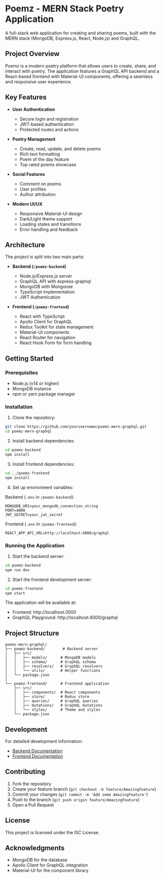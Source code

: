 # Poemz - MERN Stack Poetry Application

A full-stack web application for creating and sharing poems, built with the MERN stack (MongoDB, Express.js, React, Node.js) and GraphQL.

## Project Overview

Poemz is a modern poetry platform that allows users to create, share, and interact with poetry. The application features a GraphQL API backend and a React-based frontend with Material-UI components, offering a seamless and responsive user experience.

## Key Features

- **User Authentication**

  - Secure login and registration
  - JWT-based authentication
  - Protected routes and actions

- **Poetry Management**

  - Create, read, update, and delete poems
  - Rich text formatting
  - Poem of the day feature
  - Top rated poems showcase

- **Social Features**

  - Comment on poems
  - User profiles
  - Author attribution

- **Modern UI/UX**
  - Responsive Material-UI design
  - Dark/Light theme support
  - Loading states and transitions
  - Error handling and feedback

## Architecture

The project is split into two main parts:

- **Backend (`/poemz-backend`)**

  - Node.js/Express.js server
  - GraphQL API with express-graphql
  - MongoDB with Mongoose
  - TypeScript implementation
  - JWT Authentication

- **Frontend (`/poemz-frontend`)**
  - React with TypeScript
  - Apollo Client for GraphQL
  - Redux Toolkit for state management
  - Material-UI components
  - React Router for navigation
  - React Hook Form for form handling

## Getting Started

### Prerequisites

- Node.js (v14 or higher)
- MongoDB instance
- npm or yarn package manager

### Installation

1. Clone the repository:

```bash
git clone https://github.com/yourusername/poemz-mern-graphql.git
cd poemz-mern-graphql
```

2. Install backend dependencies:

```bash
cd poemz-backend
npm install
```

3. Install frontend dependencies:

```bash
cd ../poemz-frontend
npm install
```

4. Set up environment variables:

Backend (`.env` in `/poemz-backend`):

```
MONGODB_URI=your_mongodb_connection_string
PORT=4000
JWT_SECRET=your_jwt_secret
```

Frontend (`.env` in `/poemz-frontend`):

```
REACT_APP_API_URL=http://localhost:4000/graphql
```

### Running the Application

1. Start the backend server:

```bash
cd poemz-backend
npm run dev
```

2. Start the frontend development server:

```bash
cd poemz-frontend
npm start
```

The application will be available at:

- Frontend: http://localhost:3000
- GraphQL Playground: http://localhost:4000/graphql

## Project Structure

```
poemz-mern-graphql/
├── poemz-backend/        # Backend server
│   ├── src/
│   │   ├── models/      # MongoDB models
│   │   ├── schema/      # GraphQL schema
│   │   ├── resolvers/   # GraphQL resolvers
│   │   └── utils/       # Helper functions
│   └── package.json
│
└── poemz-frontend/      # Frontend application
    ├── src/
    │   ├── components/  # React components
    │   ├── store/       # Redux store
    │   ├── queries/     # GraphQL queries
    │   ├── mutations/   # GraphQL mutations
    │   └── styles/      # Theme and styles
    └── package.json
```

## Development

For detailed development information:

- [Backend Documentation](./poemz-backend/README.md)
- [Frontend Documentation](./poemz-frontend/README.md)

## Contributing

1. Fork the repository
2. Create your feature branch (`git checkout -b feature/AmazingFeature`)
3. Commit your changes (`git commit -m 'Add some AmazingFeature'`)
4. Push to the branch (`git push origin feature/AmazingFeature`)
5. Open a Pull Request

## License

This project is licensed under the ISC License.

## Acknowledgments

- MongoDB for the database
- Apollo Client for GraphQL integration
- Material-UI for the component library
